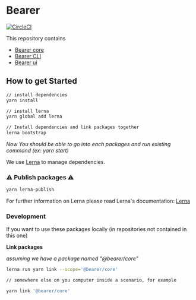 # Bearer

[![CircleCI](https://circleci.com/gh/BearerSH/bearer.svg?style=svg&circle-token=a18705e56c8c60cb7a98cc08e1af5be001e4239a)](https://circleci.com/gh/BearerSH/bearer)

This repository contains

- [Bearer core](./packages/core)
- [Bearer CLI](./packages/cli)
- [Bearer ui](./packages/ui)

## How to get Started

```bash
// install dependencies
yarn install

// install lerna
yarn global add lerna

// Install dependencies and link packages together
lerna bootstrap
```

_Now You should be able to go into each packages and run existing command (ex: yarn start)_

We use [Lerna](https://github.com/lerna/lerna) to manage dependencies.

### ⚠️ Publish packages ️⚠️

```bash
yarn lerna-publish
```

For further information on Lerna please read Lerna's documentation: [Lerna](https://github.com/lerna/lerna)

### Development

If you want to use these packages locally (in repositories not contained in this one)

**Link packages**

_assuming we have a package named "@bearer/core"_

```bash
lerna run yarn link --scope='@bearer/core'

// somewhere else on you computer inside a scenario, for example

yarn link '@bearer/core'
```
